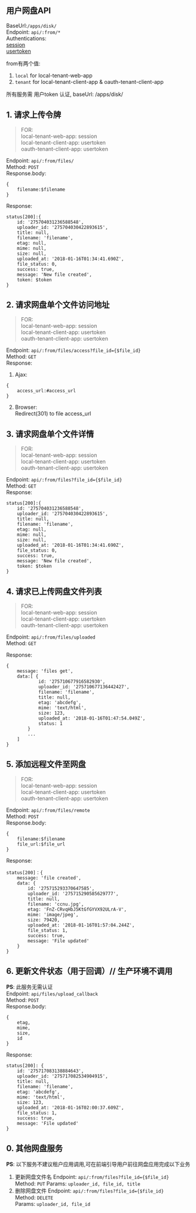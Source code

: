## 用户网盘API

BaseUrl:`/apps/disk/`  
Endpoint: `api/:from/*`  
Authentications:  
[session](https://github.com/ccnuyan/starcedu_auth/blob/master/docs/session-authentication.md)  
[usertoken](https://github.com/ccnuyan/starcedu_auth/blob/master/docs/usertoken-authentication.md)  

from有两个值:
1. `local` for local-tenant-web-app  
2. `tenant` for local-tenant-client-app & oauth-tenant-client-app

所有服务需 用户token 认证, baseUrl: /apps/disk/
## 1. 请求上传令牌
>FOR:  
local-tenant-web-app: session  
local-tenant-client-app: usertoken  
oauth-tenant-client-app: usertoken

Endpoint: `api/:from/files/`  
Method: `POST`    
Response.body:
```
{
    filename:$filename
}
```
Response:
```
status[200]:{ 
    id: '275704031236588548',
    uploader_id: '275704030422893615',
    title: null,
    filename: 'filename',
    etag: null,
    mime: null,
    size: null,
    uploaded_at: '2018-01-16T01:34:41.690Z',
    file_status: 0,
    success: true,
    message: 'New file created',
    token: $token 
}
```

## 2. 请求网盘单个文件访问地址
>FOR:  
local-tenant-web-app: session  
local-tenant-client-app: usertoken  
oauth-tenant-client-app: usertoken

Endpoint: `api/:from/files/access?file_id={$file_id}`  
Method: `GET`  
Response:  
1. Ajax:
```
{
    access_url:#access_url
}
```
2. Browser:  
Redirect(301) to file access_url

## 3. 请求网盘单个文件详情
>FOR:  
local-tenant-web-app: session  
local-tenant-client-app: usertoken  
oauth-tenant-client-app: usertoken

Endpoint: `api/:from/files?file_id={$file_id}`  
Method: `GET`  
Response:
```
status[200]:{ 
    id: '275704031236588548',
    uploader_id: '275704030422893615',
    title: null,
    filename: 'filename',
    etag: null,
    mime: null,
    size: null,
    uploaded_at: '2018-01-16T01:34:41.690Z',
    file_status: 0,
    success: true,
    message: 'New file created',
    token: $token 
}
```
## 4. 请求已上传网盘文件列表
>FOR:  
local-tenant-web-app: session  
local-tenant-client-app: usertoken  
oauth-tenant-client-app: usertoken

Endpoint: `api/:from/files/uploaded`  
Method: `GET`  

Response:
```
{ 
    message: 'files get',
    data:[ { 
            id: '275710677916582930',
            uploader_id: '275710677136442427',
            filename: 'filename',
            title: null,
            etag: 'abcdefg',
            mime: 'text/html',
            size: 123,
            uploaded_at: '2018-01-16T01:47:54.049Z',
            status: 1 
        } 
        ...
    ] 
}
```
## 5. 添加远程文件至网盘
>FOR:  
local-tenant-web-app: session  
local-tenant-client-app: usertoken  
oauth-tenant-client-app: usertoken

Endpoint: `api/:from/files/remote`  
Method: `POST`    
Response.body:
```
{
    filename:$filename
    file_url:$file_url
}
```
Response:
```
status[200]：{ 
    message: 'file created',
    data: { 
        id: '275715293370647585',
        uploader_id: '275715290585629777',
        title: null,
        filename: 'ccnu.jpg',
        etag: 'FnZ-CRvqHbJ5KtGfGYVX92ULrA-V',
        mime: 'image/jpeg',
        size: 79420,
        uploaded_at: '2018-01-16T01:57:04.244Z',
        file_status: 1,
        success: true,
        message: 'File updated' 
    } 
}
```
## 6. 更新文件状态（用于回调）// 生产环境不调用
__PS__: 此服务无需认证  
Endpoint: `api/files/upload_callback`  
Method: `POST`  
Response.body:
```
{
    etag,
    mime,
    size,
    id
}
```
Response: 
```
status[200]: { 
    id: '275717083138884643',
    uploader_id: '275717082534904915',
    title: null,
    filename: 'filename',
    etag: 'abcdefg',
    mime: 'text/html',
    size: 123,
    uploaded_at: '2018-01-16T02:00:37.609Z',
    file_status: 1,
    success: true,
    message: 'File updated' 
}
```


## 0. 其他网盘服务  

__PS__: 以下服务不建议租户应用调用,可在前端引导用户前往网盘应用完成以下业务
1. 更新网盘文件名
Endpoint: `api/:from/files?file_id={$file_id}`  
Method: `PUT`
Params: `uploader_id, file_id, title`
1. 删除网盘文件
Endpoint: `api/:from/files?file_id={$file_id}`  
Method: `DELETE`  
Params: `uploader_id, file_id`  


